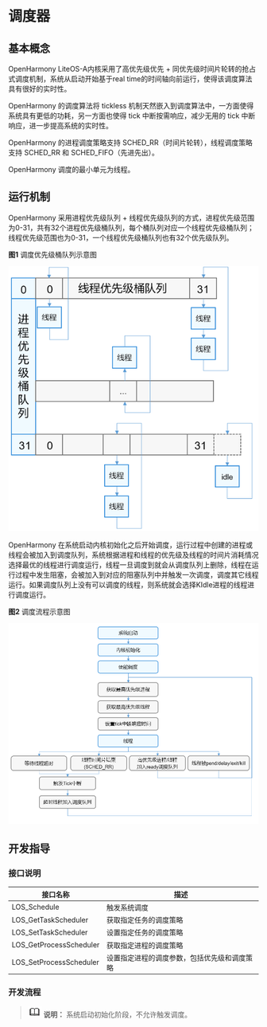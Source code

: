 # 调度器


## 基本概念

OpenHarmony LiteOS-A内核采用了高优先级优先 + 同优先级时间片轮转的抢占式调度机制，系统从启动开始基于real time的时间轴向前运行，使得该调度算法具有很好的实时性。

OpenHarmony 的调度算法将 tickless 机制天然嵌入到调度算法中，一方面使得系统具有更低的功耗，另一方面也使得 tick 中断按需响应，减少无用的 tick 中断响应，进一步提高系统的实时性。

OpenHarmony 的进程调度策略支持 SCHED_RR（时间片轮转），线程调度策略支持 SCHED_RR 和 SCHED_FIFO（先进先出）。

OpenHarmony 调度的最小单元为线程。


## 运行机制

OpenHarmony 采用进程优先级队列 + 线程优先级队列的方式，进程优先级范围为0-31，共有32个进程优先级桶队列，每个桶队列对应一个线程优先级桶队列；线程优先级范围也为0-31，一个线程优先级桶队列也有32个优先级队列。

  **图1** 调度优先级桶队列示意图

  ![zh-cn_image_0000001199705711](figures/zh-cn_image_0000001199705711.png)

OpenHarmony 在系统启动内核初始化之后开始调度，运行过程中创建的进程或线程会被加入到调度队列，系统根据进程和线程的优先级及线程的时间片消耗情况选择最优的线程进行调度运行，线程一旦调度到就会从调度队列上删除，线程在运行过程中发生阻塞，会被加入到对应的阻塞队列中并触发一次调度，调度其它线程运行。如果调度队列上没有可以调度的线程，则系统就会选择KIdle进程的线程进行调度运行。

  **图2** 调度流程示意图
  
  ![zh-cn_image_0000001199706239](figures/zh-cn_image_0000001199706239.png)


## 开发指导


### 接口说明

| 接口**名称** | 描述 |
| -------- | -------- |
| LOS_Schedule | 触发系统调度 |
| LOS_GetTaskScheduler | 获取指定任务的调度策略 |
| LOS_SetTaskScheduler | 设置指定任务的调度策略 |
| LOS_GetProcessScheduler | 获取指定进程的调度策略 |
| LOS_SetProcessScheduler | 设置指定进程的调度参数，包括优先级和调度策略 |


### 开发流程

> ![icon-note.gif](public_sys-resources/icon-note.gif) **说明：**
> 系统启动初始化阶段，不允许触发调度。
